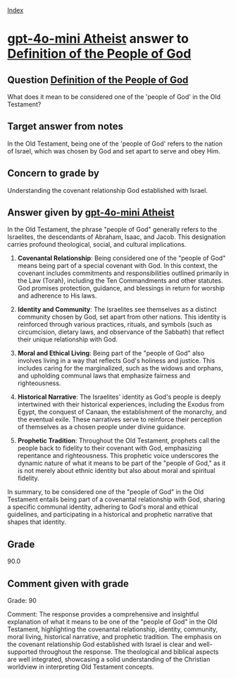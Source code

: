 
[Index](../../index.md)
# [gpt-4o-mini Atheist](../../answering_models/gpt-4o-mini_Atheist.md) answer to [Definition of the People of God](../../questions/Definition_of_the_People_of_God.md)

## Question [Definition of the People of God](../../questions/Definition_of_the_People_of_God.md)
What does it mean to be considered one of the 'people of God' in the Old Testament?

## Target answer from notes
In the Old Testament, being one of the 'people of God' refers to the nation of Israel, which was chosen by God and set apart to serve and obey Him.

## Concern to grade by
Understanding the covenant relationship God established with Israel.

## Answer given by [gpt-4o-mini Atheist](../../answering_models/gpt-4o-mini_Atheist.md)
In the Old Testament, the phrase "people of God" generally refers to the Israelites, the descendants of Abraham, Isaac, and Jacob. This designation carries profound theological, social, and cultural implications. 

1. **Covenantal Relationship**: Being considered one of the "people of God" means being part of a special covenant with God. In this context, the covenant includes commitments and responsibilities outlined primarily in the Law (Torah), including the Ten Commandments and other statutes. God promises protection, guidance, and blessings in return for worship and adherence to His laws.

2. **Identity and Community**: The Israelites see themselves as a distinct community chosen by God, set apart from other nations. This identity is reinforced through various practices, rituals, and symbols (such as circumcision, dietary laws, and observance of the Sabbath) that reflect their unique relationship with God.

3. **Moral and Ethical Living**: Being part of the "people of God" also involves living in a way that reflects God's holiness and justice. This includes caring for the marginalized, such as the widows and orphans, and upholding communal laws that emphasize fairness and righteousness.

4. **Historical Narrative**: The Israelites' identity as God's people is deeply intertwined with their historical experiences, including the Exodus from Egypt, the conquest of Canaan, the establishment of the monarchy, and the eventual exile. These narratives serve to reinforce their perception of themselves as a chosen people under divine guidance.

5. **Prophetic Tradition**: Throughout the Old Testament, prophets call the people back to fidelity to their covenant with God, emphasizing repentance and righteousness. This prophetic voice underscores the dynamic nature of what it means to be part of the "people of God," as it is not merely about ethnic identity but also about moral and spiritual fidelity.

In summary, to be considered one of the "people of God" in the Old Testament entails being part of a covenantal relationship with God, sharing a specific communal identity, adhering to God's moral and ethical guidelines, and participating in a historical and prophetic narrative that shapes that identity.

## Grade
90.0

## Comment given with grade
Grade: 90

Comment: The response provides a comprehensive and insightful explanation of what it means to be one of the "people of God" in the Old Testament, highlighting the covenantal relationship, identity, community, moral living, historical narrative, and prophetic tradition. The emphasis on the covenant relationship God established with Israel is clear and well-supported throughout the response. The theological and biblical aspects are well integrated, showcasing a solid understanding of the Christian worldview in interpreting Old Testament concepts.
